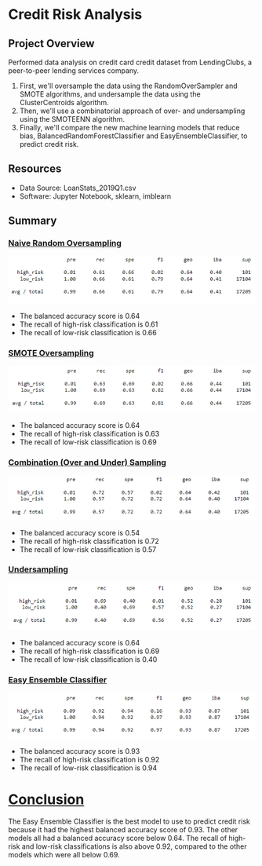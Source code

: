 # Credit Risk Analysis

## Project Overview
Performed data analysis on credit card credit dataset from LendingClubs, a peer-to-peer lending services company. 
1) First, we'll oversample the data using the RandomOverSampler and SMOTE algorithms, and undersample the data using the ClusterCentroids algorithm.  
2) Then, we'll use a combinatorial approach of over- and undersampling using the SMOTEENN algorithm. 
3) Finally, we'll compare the new machine learning models that reduce bias, BalancedRandomForestClassifier and EasyEnsembleClassifier, to predict credit risk.

## Resources
- Data Source: LoanStats_2019Q1.csv
- Software: Jupyter Notebook, sklearn, imblearn

## Summary

### <u>Naive Random Oversampling</u>

![Oversampling](https://github.com/frlinh/credit-risk-analysis/blob/31ec26b79ae17c4fe7468609ef09a0b1548261e2/Resources/Oversampling.png)
- The balanced accuracy score is 0.64
- The recall of high-risk classification is 0.61
- The recall of low-risk classification is 0.66

### <u>SMOTE Oversampling</u>

![SMOTEoversampling](https://github.com/frlinh/credit-risk-analysis/blob/31ec26b79ae17c4fe7468609ef09a0b1548261e2/Resources/SMOTEoversampling.png)
- The balanced accuracy score is 0.64
- The recall of high-risk classification is 0.63
- The recall of low-risk classification is 0.69

### <u>Combination (Over and Under) Sampling</u>

![Combosampling](https://github.com/frlinh/credit-risk-analysis/blob/31ec26b79ae17c4fe7468609ef09a0b1548261e2/Resources/Combosampling.png)
- The balanced accuracy score is 0.54
- The recall of high-risk classification is 0.72
- The recall of low-risk classification is 0.57

### <u>Undersampling</u>

![Undersampling](https://github.com/frlinh/credit-risk-analysis/blob/31ec26b79ae17c4fe7468609ef09a0b1548261e2/Resources/Undersampling.png)
- The balanced accuracy score is 0.64
- The recall of high-risk classification is 0.69
- The recall of low-risk classification is 0.40

### <u>Easy Ensemble Classifier</u>

![Ensembling](https://github.com/frlinh/credit-risk-analysis/blob/31ec26b79ae17c4fe7468609ef09a0b1548261e2/Resources/Ensembling.png)
- The balanced accuracy score is 0.93
- The recall of high-risk classification is 0.92
- The recall of low-risk classification is 0.94

# <u>Conclusion</u>
The Easy Ensemble Classifier is the best model to use to predict credit risk because it had the highest balanced accuracy score of 0.93.  The other models all had a balanced accuracy score below 0.64.  The recall of high-risk and low-risk classifications is also above 0.92, compared to the other models which were all below 0.69.
